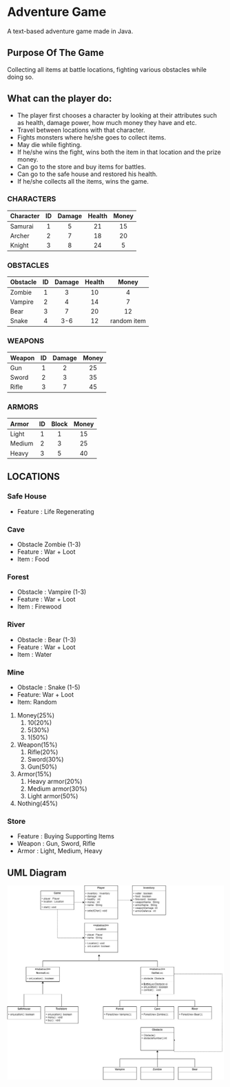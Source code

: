 # Adventure Game

A text-based adventure game made in Java.

## Purpose Of The Game
Collecting all items at battle locations, fighting various obstacles while doing so.

## What can the player do:
- The player first chooses a character by looking at their attributes such as health, damage power, how much money they have and etc.
- Travel between locations with that character.
- Fights monsters where he/she goes to collect items.
- May die while fighting.
- If he/she wins the fight, wins both the item in that location and the prize money.
- Can go to the store and buy items for battles.
- Can go to the safe house and restored his health.
- If he/she collects all the items, wins the game.

### CHARACTERS

| Character | ID  | Damage | Health | Money |
|:----------|:---:|:------:|:------:|:-----:|
| Samurai   |  1  |   5    |   21   |  15   |
| Archer    |  2  |   7    |   18   |  20   |
| Knight    |  3  |   8    |   24   |   5   |


### OBSTACLES

| Obstacle | ID  | Damage | Health |    Money    |
|:---------|:---:|:------:|:------:|:-----------:|
| Zombie   |  1  |   3    |   10   |      4      |
| Vampire  |  2  |   4    |   14   |      7      |
| Bear     |  3  |   7    |   20   |     12      |
| Snake    |  4  |  3-6   |   12   | random item |

### WEAPONS

| Weapon | ID  | Damage | Money |
|:-------|:---:|:------:|:-----:|
| Gun    |  1  |   2    |  25   |
| Sword  |  2  |   3    |  35   |
| Rifle  |  3  |   7    |  45   |

### ARMORS

| Armor  | ID  | Block | Money |
|:-------|:---:|:-----:|:-----:|
| Light  |  1  |   1   |  15   |
| Medium |  2  |   3   |  25   |
| Heavy  |  3  |   5   |  40   |


## **LOCATIONS**

### Safe House

- Feature : Life Regenerating

### Cave

- Obstacle Zombie (1-3)
- Feature : War + Loot
- Item : Food

### Forest

- Obstacle : Vampire (1-3)
- Feature : War + Loot
- Item : Firewood

### River

- Obstacle : Bear (1-3)
- Feature : War + Loot
- Item : Water

### Mine

- Obstacle : Snake (1-5)
- Feature: War + Loot
- Item: Random
1. Money(25%)
    1. 10(20%)
    2. 5(30%)
    3. 1(50%)
2. Weapon(15%)
    1. Rifle(20%)
    2. Sword(30%)
    3. Gun(50%)
3. Armor(15%)
    1. Heavy armor(20%)
    2. Medium armor(30%)
    3. Light armor(50%)
4. Nothing(45%)
### Store

- Feature : Buying Supporting Items
- Weapon : Gun, Sword, Rifle
- Armor : Light, Medium, Heavy

## UML Diagram
![uml](adventure_game_uml.jpg)
